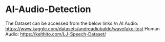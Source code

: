 # AI-Audio-Detection
The Dataset can be accessed from the below links:/n
AI Audio: https://www.kaggle.com/datasets/andreadiubaldo/wavefake-test
Human Audio: https://keithito.com/LJ-Speech-Dataset/
